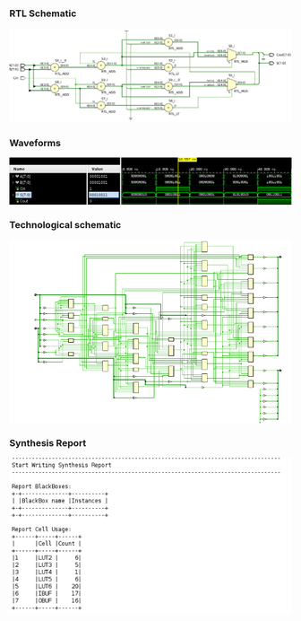 ### RTL Schematic

![schematic](schematic.png)

### Waveforms

![waveforms](waveforms.png)

### Technological schematic

![technological-schematic](t_schem.png)

### Synthesis Report

![report](report.png)

